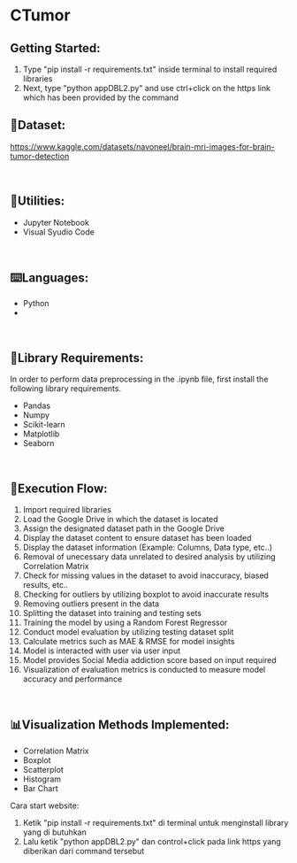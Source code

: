 # CTumor



## Getting Started:
1. Type "pip install -r requirements.txt" inside terminal to install required libraries
2. Next, type "python appDBL2.py" and use ctrl+click on the https link which has been provided by the command

## 📑Dataset:
https://www.kaggle.com/datasets/navoneel/brain-mri-images-for-brain-tumor-detection

<br/>

## 🔧Utilities: 
- Jupyter Notebook
- Visual Syudio Code

<br/>

## ⌨️Languages:
- Python
- 
  
<br/>

## 📖Library Requirements:
In order to perform data preprocessing in the .ipynb file, first install the following library requirements.
- Pandas
- Numpy
- Scikit-learn
- Matplotlib
- Seaborn

<br/>

## 🔎Execution Flow:
1. Import required libraries
2. Load the Google Drive in which the dataset is located
3. Assign the designated dataset path in the Google Drive
4. Display the dataset content to ensure dataset has been loaded
5. Display the dataset information (Example: Columns, Data type, etc..)
6. Removal of unecessary data unrelated to desired analysis by utilizing Correlation Matrix
7. Check for missing values in the dataset to avoid inaccuracy, biased results, etc..
8. Checking for outliers by utilizing boxplot to avoid inaccurate results
9. Removing outliers present in the data
10. Splitting the dataset into training and testing sets
11. Training the model by using a Random Forest Regressor
12. Conduct model evaluation by utilizing testing dataset split
13. Calculate metrics such as MAE & RMSE for model insights
14. Model is interacted with user via user input
15. Model provides Social Media addiction score based on input required
16. Visualization of evaluation metrics is conducted to measure model accuracy and performance

<br/>

## 📊Visualization Methods Implemented:
- Correlation Matrix 
- Boxplot
- Scatterplot
- Histogram
- Bar Chart


Cara start website:

1. Ketik "pip install -r requirements.txt" di terminal untuk menginstall library yang di butuhkan
2. Lalu ketik "python appDBL2.py" dan control+click pada link https yang diberikan dari command tersebut

